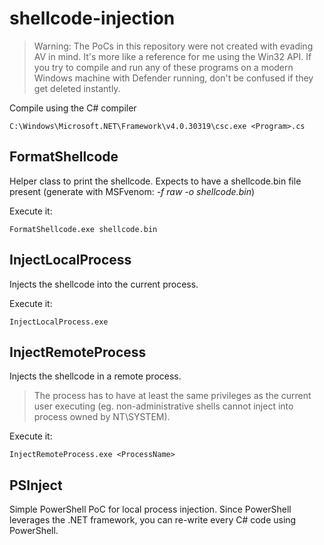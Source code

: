 # shellcode-injection
> Warning: The PoCs in this repository were not created with evading AV in mind. It's more like a reference for me using the Win32 API. If you try to compile and run any of these programs on a modern Windows machine with Defender running, don't be confused if they get deleted instantly.

Compile using the C# compiler
```CMD
C:\Windows\Microsoft.NET\Framework\v4.0.30319\csc.exe <Program>.cs
```

## FormatShellcode
Helper class to print the shellcode.
Expects to have a shellcode.bin file present (generate with MSFvenom: _-f raw -o shellcode.bin_)

Execute it:
```CMD
FormatShellcode.exe shellcode.bin
```

## InjectLocalProcess
Injects the shellcode into the current process.

Execute it:
```CMD
InjectLocalProcess.exe
```

## InjectRemoteProcess
Injects the shellcode in a remote process.

> The process has to have at least the same privileges as the current user executing (eg. non-administrative shells cannot inject into process owned by NT\SYSTEM).

Execute it:
```CMD
InjectRemoteProcess.exe <ProcessName>
```

## PSInject
Simple PowerShell PoC for local process injection. Since PowerShell leverages the .NET framework, you can re-write every C# code using PowerShell.
